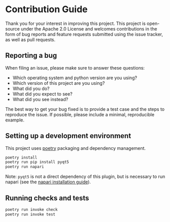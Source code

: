 # Contribution Guide

Thank you for your interest in improving this project. This project is
open-source under the Apache 2.0 License and welcomes contributions in the form
of bug reports and feature requests submitted using the issue tracker, as well
as pull requests.

## Reporting a bug

When filing an issue, please make sure to answer these questions:

- Which operating system and python version are you using?
- Which version of this project are you using?
- What did you do?
- What did you expect to see?
- What did you see instead?

The best way to get your bug fixed is to provide a test case and the steps to
reproduce the issue. If possible, please include a minimal, reproducible
example.

## Setting up a development environment

This project uses [poetry] packaging and dependency management.

```bash
poetry install
poetry run pip install pyqt5
poetry run napari
```

Note: `pyqt5` is not a direct dependency of this plugin, but is necessary to run
napari (see the [napari installation guide]).

## Running checks and tests

```bash
poetry run invoke check
poetry run invoke test
```

[napari installation guide]:
  https://napari.org/stable/tutorials/fundamentals/installation.html#choosing-a-different-qt-backend
[poetry]: https://python-poetry.org/
